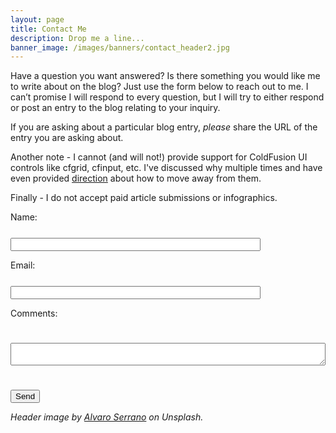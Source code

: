 ```yaml
---
layout: page
title: Contact Me
description: Drop me a line...
banner_image: /images/banners/contact_header2.jpg
---
```


Have a question you want answered? Is there something you would like me to write about on the blog? Just use the form below to reach out to me. I can’t promise I will respond to every question, but I will try to either respond or post an entry to the blog relating to your inquiry.

If you are asking about a particular blog entry, *please* share the URL of the entry you are asking about.

Another note - I cannot (and will not!) provide support for ColdFusion UI controls like cfgrid, cfinput, etc. I've discussed why multiple times and have even provided [direction](https://github.com/cfjedimaster/ColdFusion-UI-the-Right-Way) about how to move away from them.

Finally - I do not accept paid article submissions or infographics.

<script>
document.addEventListener("DOMContentLoaded", function() {

	var $sub = $("#_subject");
	$("#email").on("input", function() {
		$sub.val("Blog Contact Form (" + $(this).val() + ")");
	});
	
}, false);
</script>

<style>
label {
	display: inline-block;
	width: 200px;
	padding-bottom:25px;
}
input[type=text], input[type=email] {
	width: 400px;
}
input[type=submit] {
	margin-top:25px;
}
textarea {
	width: 100%;
}
</style>

<!--
<form method="POST" id="contactform" data-netlify="true" name="contact" action="/thankyou">

<label for="contact_name">Name: </label>
<input type="text" name="name" id="contact_name" required><br/>

<label for="email">Email: </label>
<input type="email" name="_replyto" id="email" required><br/>

<label for="contact_comments">Comments: </label><br/>
<textarea name="comments" id="contact_comments" required></textarea>

<p>	
<input type="submit" value="Send" id="contactSubmit">
</p>

</form>
-->
<form action="//formspree.io/raymondcamden@gmail.com" method="POST" id="contactform">
<input type="hidden" name="_next" value="{{ site.baseurl }}/thankyou">
<input type="hidden" name="_subject" id="_subject" value="Blog Contact Form">
<input type="hidden" name="_format" value="plain">

<input type="text" name="_gotcha" style="display:none" />

<label for="contact_name">Name: </label>
<input type="text" name="name" id="contact_name" required><br/>

<label for="email">Email: </label>
<input type="email" name="_replyto" id="email" required><br/>

<label for="contact_comments">Comments: </label><br/>
<textarea name="comments" id="contact_comments" required></textarea>

<p>	
<input type="submit" value="Send" id="contactSubmit">
</p>

</form>

<i>Header image by <a href="https://unsplash.com/photos/hjwKMkehBco?utm_source=unsplash&utm_medium=referral&utm_content=creditCopyText">Alvaro Serrano</a> on Unsplash.</i>